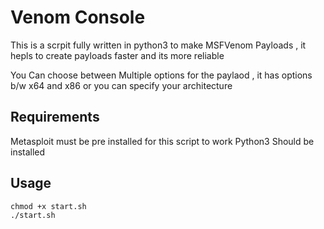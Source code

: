 # Venom Console

This is a scrpit fully written in python3 to make MSFVenom Payloads , it hepls to create payloads faster and its more reliable  

You Can choose between Multiple options for the paylaod , it has options b/w x64 and x86 or you can specify your architecture

## Requirements 

Metasploit must be pre installed for this script to work 
Python3 Should be installed

## Usage

```
chmod +x start.sh
./start.sh
```

